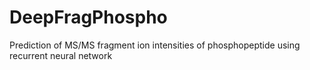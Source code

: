# DeepFragPhospho
Prediction of MS/MS fragment ion intensities of phosphopeptide using recurrent neural network
